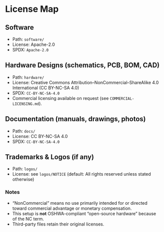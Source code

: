 # License Map

## Software
- Path: `software/`
- License: Apache-2.0
- SPDX: `Apache-2.0`

## Hardware Designs (schematics, PCB, BOM, CAD)
- Path: `hardware/`
- License: Creative Commons Attribution–NonCommercial–ShareAlike 4.0 International (CC BY-NC-SA 4.0)
- SPDX: `CC-BY-NC-SA-4.0`
- Commercial licensing available on request (see `COMMERCIAL-LICENSING.md`).

## Documentation (manuals, drawings, photos)
- Path: `docs/`
- License: CC BY-NC-SA 4.0
- SPDX: `CC-BY-NC-SA-4.0`

## Trademarks & Logos (if any)
- Path: `logos/`
- License: see `logos/NOTICE` (default: All rights reserved unless stated otherwise)

### Notes
- “NonCommercial” means no use primarily intended for or directed toward commercial advantage or monetary compensation.
- This setup is **not** OSHWA-compliant “open-source hardware” because of the NC term.
- Third-party files retain their original licenses.
